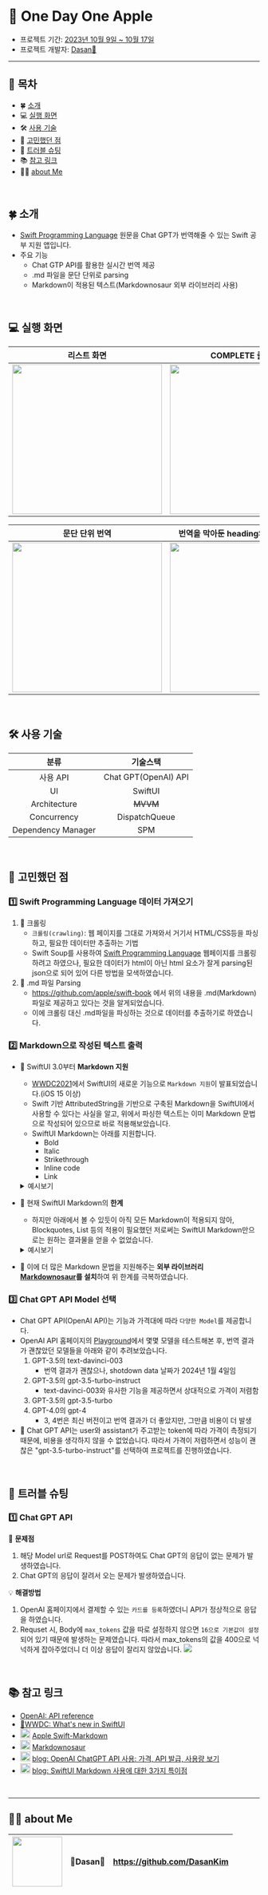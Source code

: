 # 🍎 One Day One Apple

- 프로젝트 기간: [2023년 10월 9일 ~ 10월 17일]()
- 프로젝트 개발자: [Dasan🌳](https://github.com/DasanKim)

---

## 📖 목차
- 🍀 [소개](#소개) </br>
- 💻 [실행 화면](#실행_화면) </br>
- 🛠️ [사용 기술](#사용_기술) </br>
- 🤔 [고민했던 점](#고민했던_점) </br>
- 🧨 [트러블 슈팅](#트러블_슈팅) </br>
- 📚 [참고 링크](#참고_링크) </br>
- 👩‍💻 [about Me](#about_Me) </br>

</br>

## 🍀 소개<a id="소개"></a>
- [Swift Programming Language](https://docs.swift.org/swift-book/documentation/the-swift-programming-language/) 원문을 Chat GPT가 번역해줄 수 있는 Swift 공부 지원 앱입니다.
- 주요 기능
    - Chat GTP API를 활용한 실시간 번역 제공
    - .md 파일을 문단 단위로 parsing
    - Markdown이 적용된 텍스트(Markdownosaur 외부 라이브러리 사용)

</br>

## 💻 실행 화면<a id="실행_화면"></a>

| 리스트 화면 | COMPLETE 클릭시 |
| :--------: | :--------: |
| <img src = "https://github.com/DasanKim/OneDayOneApple/assets/106504779/e096a95a-fc2c-40cc-8469-b3c794c26c37" width = "300"> | <img src = "https://github.com/DasanKim/OneDayOneApple/assets/106504779/7c8e405d-cf17-433e-a96f-287fcaf2f282"  width = "300"> |

| 문단 단위 번역 | 번역을 막아둔 heading와 code block |
| :--------: | :--------: |
| <img src = "https://github.com/DasanKim/OneDayOneApple/assets/106504779/495b7643-f6e8-46bf-8691-fc1a2fb7dae4" width = "300"> | <img src = "https://github.com/DasanKim/OneDayOneApple/assets/106504779/75a06d4c-6bbc-4f68-a23d-5b680a58980f"  width = "300"> |

</br>

## 🛠️ 사용 기술<a id="사용_기술"></a>
|분류|기술스택|
|:--:|:--:|
|사용 API|Chat GPT(OpenAI) API|
|UI|SwiftUI|
|Architecture|~~MVVM~~|
|Concurrency|DispatchQueue|
|Dependency Manager|SPM|

</br>

## 🤔 고민했던 점<a id="고민했던_점"></a>
### 1️⃣ Swift Programming Language 데이터 가져오기
1. 🔹 크롤링
    - `크롤링(crawling)`: 웹 페이지를 그대로 가져와서 거기서 HTML/CSS등을 파싱하고, 필요한 데이터만 추출하는 기법
    - Swift Soup를 사용하여 [Swift Programming Language](https://docs.swift.org/swift-book/documentation/the-swift-programming-language/) 웹페이지를 크롤링하려고 하였으나, 필요한 데이터가 html이 아닌 html 요소가 잘게 parsing된 json으로 되어 있어 다른 방법을 모색하였습니다.
2. 🔹 .md 파일 Parsing
    - https://github.com/apple/swift-book 에서 위의 내용을 .md(Markdown)파일로 제공하고 있다는 것을 알게되었습니다.
    - 이에 크롤링 대신 .md파일을 파싱하는 것으로 데이터를 추출하기로 하였습니다.

### 2️⃣ Markdown으로 작성된 텍스트 출력
- 🔹 SwiftUI 3.0부터 **Markdown 지원**
    - [WWDC2021](https://developer.apple.com/videos/play/wwdc2021/10018/)에서 SwiftUI의 새로운 기능으로 `Markdown 지원`이 발표되었습니다.(iOS 15 이상) 
    - Swift 기반 AttributedString을 기반으로 구축된 Markdown을 SwiftUI에서 사용할 수 있다는 사실을 알고, 위에서 파싱한 텍스트는 이미 Markdown 문법으로 작성되어 있으므로 바로 적용해보았습니다.
    - SwiftUI Markdown는 아래를 지원합니다.
        - Bold
        - Italic
        - Strikethrough
        - Inline code
        - Link

    <details>
        <summary> 예시보기 </summary>

    |<img src="https://hackmd.io/_uploads/HJIg7nCZp.png" width="600">|
    |:--:|
    |<img src="https://hackmd.io/_uploads/ByydX2RWp.png" width="600">|
    
    </details>

- 🔹 현재 SwiftUI Markdown의 **한계**
    - 하지만 아래에서 볼 수 있듯이 아직 모든 Markdown이 적용되지 않아, Blockquotes, List 등의 적용이 필요했던 저로써는 SwiftUI Markdown만으로는 원하는 결과물을 얻을 수 없었습니다.

    <details>
        <summary> 예시보기 </summary>

    |<img src="https://hackmd.io/_uploads/Bk3-V3Cba.png" width="600">|
    |:--:|
    |<img src="https://hackmd.io/_uploads/BysGNnCZ6.png" width="600">|
    
    </details>



- 🔹 이에 더 많은 Markdown 문법을 지원해주는 **외부 라이브러리 [Markdownosaur](https://github.com/christianselig/Markdownosaur)를 설치**하여 위 한계를 극복하였습니다.

### 3️⃣ Chat GPT API Model 선택
- Chat GPT API(OpenAI API)는 기능과 가격대에 따라 `다양한 Model`를 제공합니다.
- OpenAI API 홈페이지의 [Playground](https://platform.openai.com/playground)에서 몇몇 모델을 테스트해본 후, 번역 결과가 괜찮았던 모델들을 아래와 같이 추려보았습니다.
    1. GPT-3.5의 text-davinci-003
        - 번역 결과가 괜찮으나, shotdown data 날짜가 2024년 1월 4일임
    2. GPT-3.5의 gpt-3.5-turbo-instruct
        - text-davinci-003와 유사한 기능을 제공하면서 상대적으로 가격이 저렴함
    3. GPT-3.5의 gpt-3.5-turbo
    4. GPT-4.0의 gpt-4
        - 3, 4번은 최신 버전이고 번역 결과가 더 좋았지만, 그만큼 비용이 더 발생
- 🔹 Chat GPT API는 user와 assistant가 주고받는 token에 따라 가격이 측정되기 때문에, 비용을 생각하지 않을 수 없었습니다. 따라서 가격이 저렴하면서 성능이 괜찮은 "gpt-3.5-turbo-instruct"를 선택하여 프로젝트를 진행하였습니다.

</br>

## 🧨 트러블 슈팅<a id="트러블_슈팅"></a>

### 1️⃣ Chat GPT API 
🚨 **문제점** <br>
1. 해당 Model url로 Request를 POST하여도 Chat GPT의 응답이 없는 문제가 발생하였습니다.
2. Chat GPT의 응답이 잘려서 오는 문제가 발생하였습니다.

💡 **해결방법** <br>
1. OpenAI 홈페이지에서 결제할 수 있는 `카드를 등록`하였더니 API가 정상적으로 응답을 하였습니다.
2. Requset 시, Body에 `max_tokens` 값을 따로 설정하지 않으면 `16으로 기본값이 설정`되어 있기 때문에 발생하는 문제였습니다. 따라서 max_tokens의 값을 400으로 넉넉하게 잡아주었더니 더 이상 응답이 잘리지 않았습니다.
    <img src="https://github.com/DasanKim/OneDayOneApple/assets/106504779/d9dd41dd-ac49-4a4d-a421-a82a136abd34">

<br>


## 📚 참고 링크<a id="참고_링크"></a>
- [OpenAI: API reference](https://platform.openai.com/docs/api-reference/completions/create)
- [🍏WWDC: What's new in SwiftUI](https://developer.apple.com/videos/play/wwdc2021/10018/)
- <Img src = "https://github.com/WhalesJin/ios-bank-manager/assets/124643545/d1df2d8a-6667-438d-9643-aab8a83a4754" width="20"/> [Apple Swift-Markdown](https://github.com/apple/swift-markdown)
- <Img src = "https://github.com/WhalesJin/ios-bank-manager/assets/124643545/d1df2d8a-6667-438d-9643-aab8a83a4754" width="20"/> [Markdownosaur](https://github.com/christianselig/Markdownosaur)
- <Img src = "https://hackmd.io/_uploads/ByTEsGUv3.png" width="20"/> [blog: OpenAI ChatGPT API 사용: 가격, API 발급, 사용량 보기](https://dobiho.com/64241/)
- <Img src = "https://hackmd.io/_uploads/ByTEsGUv3.png" width="20"/> [blog: SwiftUI Markdown 사용에 대한 3가지 특이점](https://phillip5094.tistory.com/22)

<br>

---

## 👩‍💻 about Me<a id="about_Me"></a>

| <Img src = "https://user-images.githubusercontent.com/106504779/253477235-ca103b42-8938-447f-9381-29d0bcf55cac.jpeg" width="100"> | 🌳Dasan🌳  | https://github.com/DasanKim |
| :--------: | :--------: | :--------: |

